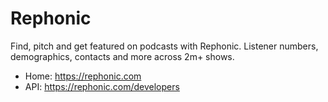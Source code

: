 # Rephonic
Find, pitch and get featured on podcasts with Rephonic. Listener numbers, demographics, contacts and more across 2m+ shows.

* Home: https://rephonic.com
* API: https://rephonic.com/developers
